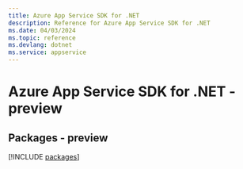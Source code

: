 ```yaml
---
title: Azure App Service SDK for .NET
description: Reference for Azure App Service SDK for .NET
ms.date: 04/03/2024
ms.topic: reference
ms.devlang: dotnet
ms.service: appservice
---
```

# Azure App Service SDK for .NET - preview
## Packages - preview
[!INCLUDE [packages](app-service-index.md)]